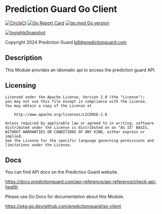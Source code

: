 # Prediction Guard Go Client

[![CircleCI](https://circleci.com/gh/predictionguard/pg-go-client.svg?style=svg)](https://circleci.com/gh/predictionguard/pg-go-client)
[![Go Report Card](https://goreportcard.com/badge/github.com/predictionguard/go-client)](https://goreportcard.com/report/github.com/predictionguard/go-client)
[![go.mod Go version](https://img.shields.io/github/go-mod/go-version/predictionguard/go-client)](https://github.com/predictionguard/go-client)

[![InsightsSnapshot](https://dl.circleci.com/insights-snapshot/gh/predictionguard/pg-go-client/main/workflow/badge.svg)](https://app.circleci.com/insights/github/predictionguard/pg-go-client/workflows/workflow/overview?branch=main)

Copyright 2024 Prediction Guard
bill@predictionguard.com

## Description

This Module provides an idiomatic api to access the prediction guard API.

## Licensing

```
Licensed under the Apache License, Version 2.0 (the "License");
you may not use this file except in compliance with the License.
You may obtain a copy of the License at

    http://www.apache.org/licenses/LICENSE-2.0

Unless required by applicable law or agreed to in writing, software
distributed under the License is distributed on an "AS IS" BASIS,
WITHOUT WARRANTIES OR CONDITIONS OF ANY KIND, either express or implied.
See the License for the specific language governing permissions and
limitations under the License.
```

## Docs

You can find API docs on the Prediction Guard website.

https://docs.predictionguard.com/api-reference/api-reference/check-api-health

Please use Go Docs for documentation about this Module.

https://pkg.go.dev/github.com/predictionguard/go-client
